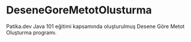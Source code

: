 # DeseneGoreMetotOlusturma
Patika.dev Java 101 eğitimi kapsamında oluşturulmuş Desene Göre Metot Oluşturma programı.
